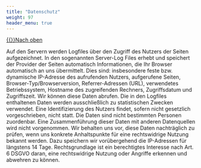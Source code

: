 ```yaml
---
title: "Datenschutz"
weight: 97
header_menu: true
---
```

[{{<icon class="fa fa-arrow-circle-o-up">}}Nach oben](#top)

Auf den Servern werden Logfiles über den Zugriff des Nutzers der Seiten aufgezeichnet. In den sogenannten Server-Log Files erhebt und speichert der Provider der Seiten automatisch Informationen, die Ihr Browser automatisch an uns übermittelt. Dies sind: insbesondere feste bzw. dynamische IP-Adresse des aufrufenden Nutzers, aufgerufene Seiten, Browser-Typ/Browserversion, Referrer-Adressen (URL), verwendetes Betriebssystem, Hostname des zugreifenden Rechners, Zugriffsdatum und Zugriffszeit. Wir können diese Daten abrufen. Die in den Logfiles enthaltenen Daten werden ausschließlich zu statistischen Zwecken verwendet. Eine Identifizierung des Nutzers findet, sofern nicht gesetzlich vorgeschrieben, nicht statt. Die Daten sind nicht bestimmten Personen zuordenbar. Eine Zusammenführung dieser Daten mit anderen Datenquellen wird nicht vorgenommen. Wir behalten uns vor, diese Daten nachträglich zu prüfen, wenn uns konkrete Anhaltspunkte für eine rechtswidrige Nutzung bekannt werden. Dazu speichern wir vorübergehend die IP-Adressen für längstens 14 Tage. Rechtsgrundlage ist ein berechtigtes Interesse nach Art. 6 DSGVO daran, eine rechtswidrige Nutzung oder Angriffe erkennen und abwehren zu können.
